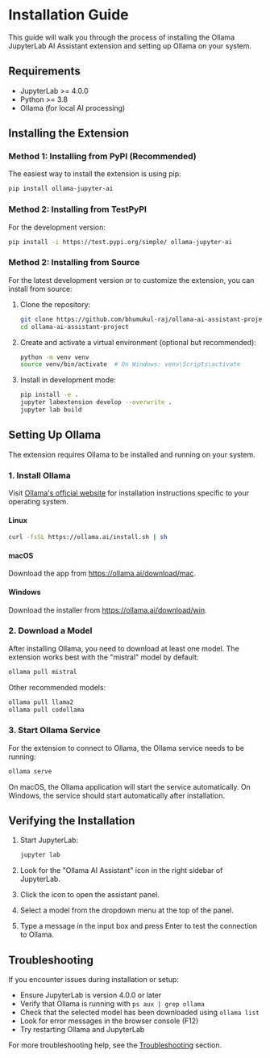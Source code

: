 # Installation Guide

This guide will walk you through the process of installing the Ollama JupyterLab AI Assistant extension and setting up Ollama on your system.

## Requirements

- JupyterLab >= 4.0.0
- Python >= 3.8
- Ollama (for local AI processing)

## Installing the Extension

### Method 1: Installing from PyPI (Recommended)

The easiest way to install the extension is using pip:

```bash
pip install ollama-jupyter-ai
```

### Method 2: Installing from TestPyPI

For the development version:

```bash
pip install -i https://test.pypi.org/simple/ ollama-jupyter-ai
```

### Method 2: Installing from Source

For the latest development version or to customize the extension, you can install from source:

1. Clone the repository:
   ```bash
   git clone https://github.com/bhumukul-raj/ollama-ai-assistant-project.git
   cd ollama-ai-assistant-project
   ```

2. Create and activate a virtual environment (optional but recommended):
   ```bash
   python -m venv venv
   source venv/bin/activate  # On Windows: venv\Scripts\activate
   ```

3. Install in development mode:
   ```bash
   pip install -e .
   jupyter labextension develop --overwrite .
   jupyter lab build
   ```

## Setting Up Ollama

The extension requires Ollama to be installed and running on your system.

### 1. Install Ollama

Visit [Ollama's official website](https://ollama.ai) for installation instructions specific to your operating system.

#### Linux
```bash
curl -fsSL https://ollama.ai/install.sh | sh
```

#### macOS
Download the app from https://ollama.ai/download/mac.

#### Windows
Download the installer from https://ollama.ai/download/win.

### 2. Download a Model

After installing Ollama, you need to download at least one model. The extension works best with the "mistral" model by default:

```bash
ollama pull mistral
```

Other recommended models:
```bash
ollama pull llama2
ollama pull codellama
```

### 3. Start Ollama Service

For the extension to connect to Ollama, the Ollama service needs to be running:

```bash
ollama serve
```

On macOS, the Ollama application will start the service automatically. On Windows, the service should start automatically after installation.

## Verifying the Installation

1. Start JupyterLab:
   ```bash
   jupyter lab
   ```

2. Look for the "Ollama AI Assistant" icon in the right sidebar of JupyterLab.

3. Click the icon to open the assistant panel.

4. Select a model from the dropdown menu at the top of the panel.

5. Type a message in the input box and press Enter to test the connection to Ollama.

## Troubleshooting

If you encounter issues during installation or setup:

- Ensure JupyterLab is version 4.0.0 or later
- Verify that Ollama is running with `ps aux | grep ollama`
- Check that the selected model has been downloaded using `ollama list`
- Look for error messages in the browser console (F12)
- Try restarting Ollama and JupyterLab

For more troubleshooting help, see the [Troubleshooting](troubleshooting.md) section. 